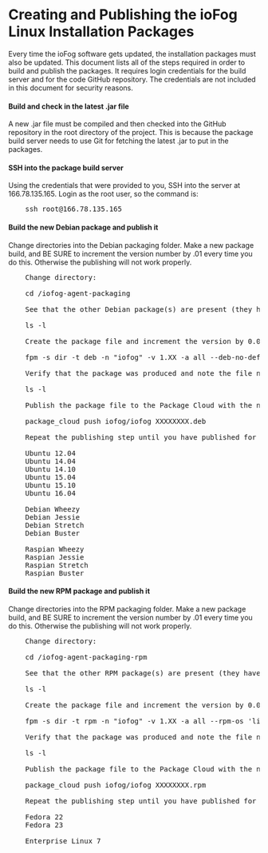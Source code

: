 # Creating and Publishing the ioFog Linux Installation Packages

Every time the ioFog software gets updated, the installation packages must also be updated. This document lists all of the steps required in order to build and publish the packages. It requires login credentials for the build server and for the code GitHub repository. The credentials are not included in this document for security reasons.

#### Build and check in the latest .jar file

A new .jar file must be compiled and then checked into the GitHub repository in the root directory of the project. This is because the package build server needs to use Git for fetching the latest .jar to put in the packages.

#### SSH into the package build server

Using the credentials that were provided to you, SSH into the server at 166.78.135.165. Login as the root user, so the command is:

<pre>
	ssh root@166.78.135.165
</pre>

#### Build the new Debian package and publish it

Change directories into the Debian packaging folder. Make a new package build, and BE SURE to increment the version number by .01 every time you do this. Otherwise the publishing will not work properly.

<pre>
	Change directory:

	cd /iofog-agent-packaging
	
	See that the other Debian package(s) are present (they have a .deb file extension) and note the current highest version number:

	ls -l

	Create the package file and increment the version by 0.01:

	fpm -s dir -t deb -n "iofog" -v 1.XX -a all --deb-no-default-config-files --after-install debian.sh --after-remove remove.sh --before-upgrade upgrade.sh --after-upgrade debian.sh etc usr var

	Verify that the package was produced and note the file name:

	ls -l

	Publish the package file to the Package Cloud with the new file name:

	package_cloud push iofog/iofog XXXXXXXX.deb

	Repeat the publishing step until you have published for all of the following Linux versions:

	Ubuntu 12.04
	Ubuntu 14.04
	Ubuntu 14.10
	Ubuntu 15.04
	Ubuntu 15.10
	Ubuntu 16.04

	Debian Wheezy
	Debian Jessie
	Debian Stretch
	Debian Buster

	Raspian Wheezy
	Raspian Jessie
	Raspian Stretch
	Raspian Buster
</pre>


#### Build the new RPM package and publish it

Change directories into the RPM packaging folder. Make a new package build, and BE SURE to increment the version number by .01 every time you do this. Otherwise the publishing will not work properly.

<pre>
	Change directory:

	cd /iofog-agent-packaging-rpm
	
	See that the other RPM package(s) are present (they have a .rpm file extension) and note the current highest version number:

	ls -l

	Create the package file and increment the version by 0.01:

	fpm -s dir -t rpm -n "iofog" -v 1.XX -a all --rpm-os 'linux' --after-install rpm.sh --after-remove remove.sh --before-upgrade upgrade.sh --after-upgrade rpm.sh etc usr var

	Verify that the package was produced and note the file name:

	ls -l

	Publish the package file to the Package Cloud with the new file name:

	package_cloud push iofog/iofog XXXXXXXX.rpm

	Repeat the publishing step until you have published for all of the following Linux versions:

	Fedora 22
	Fedora 23

	Enterprise Linux 7
</pre>


